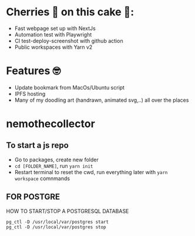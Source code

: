 # Cherries 🍒 on this cake 🧁:
-   Fast webpage set up with NextJs
-   Automation test with Playwright
-   CI test-deploy-screenshot with github action
-   Public workspaces with Yarn v2 

# Features 🤓 
-   Update bookmark from MacOs/Ubuntu script
-   IPFS hosting
-   Many of my doodling art (handrawn, animated svg,..) all over the places

# nemothecollector

## To start a js repo
-   Go to packages, create new folder
-   `cd [FOLDER_NAME]`, run `yarn init`
-   Restart terminal to reset the cwd, run everything later with `yarn workspace` comnmands

## FOR POSTGRE
HOW TO START/STOP A POSTGRESQL DATABASE
```shell
pg_ctl -D /usr/local/var/postgres start
pg_ctl -D /usr/local/var/postgres stop
```